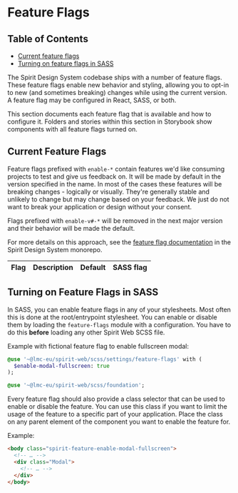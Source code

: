 # Feature Flags

## Table of Contents

- [Current feature flags](#current-feature-flags)
- [Turning on feature flags in SASS](#turning-on-feature-flags-in-sass)

The Spirit Design System codebase ships with a number of feature flags. These feature
flags enable new behavior and styling, allowing you to opt-in to new (and
sometimes breaking) changes while using the current version. A feature flag may
be configured in React, SASS, or both.

This section documents each feature flag that is available and how to configure it.
Folders and stories within this section in Storybook show components with all feature flags turned on.

## Current Feature Flags

Feature flags prefixed with `enable-*` contain features we'd like consuming projects to
test and give us feedback on. It will be made by default in the version specified in the name.
In most of the cases these features will be breaking changes - logically or visually.
They're generally stable and unlikely to change but may change based on your feedback.
We just do not want to break your application or design without your consent.

Flags prefixed with `enable-v#-*` will be removed in the next major version and their behavior will be made the default.

For more details on this approach, see the
[feature flag documentation][feature-flag-documentation]
in the Spirit Design System monorepo.

| Flag | Description | Default | SASS flag |
| ---- | ----------- | ------- | --------- |

## Turning on Feature Flags in SASS

In SASS, you can enable feature flags in any of your stylesheets. Most often
this is done at the root/entrypoint stylesheet.
You can enable or disable them by loading
the `feature-flags` module with a configuration.
You have to do this **before** loading any other Spirit Web SCSS file.

Example with fictional feature flag to enable fullscreen modal:

```sass
@use '~@lmc-eu/spirit-web/scss/settings/feature-flags' with (
  $enable-modal-fullscreen: true
);

@use '~@lmc-eu/spirit-web/scss/foundation';
```

Every feature flag should also provide a class selector that can be used to enable or disable the feature.
You can use this class if you want to limit the usage of the feature to a specific part of your application.
Place the class on any parent element of the component you want to enable the feature for.

Example:

```html
<body class="spirit-feature-enable-modal-fullscreen">
  <!-- … -->
  <div class="Modal">
    <!-- … -->
  </div>
</body>
```

[feature-flag-documentation]: https://github.com/lmc-eu/spirit-design-system/blob/main/docs/contributting/experimental-code.md#feature-flags
